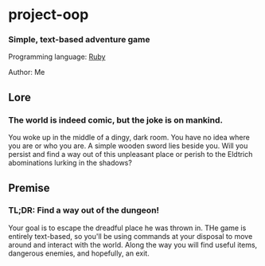 # project-oop
### Simple, text-based adventure game
Programming language: [Ruby](https://www.ruby-lang.org/en/)

Author: Me

## Lore
### The world is indeed comic, but the joke is on mankind.
You woke up in the middle of a dingy, dark room. You have no idea where you are or who you are. A simple wooden sword lies beside you. Will you persist and find a way out of this unpleasant place or perish to the Eldtrich abominations lurking in the shadows?

## Premise
### TL;DR: Find a way out of the dungeon!
Your goal is to escape the dreadful place he was thrown in. THe game is entirely text-based, so you'll be using commands at your disposal to move around and interact with the world. Along the way you will find useful items, dangerous enemies, and hopefully, an exit.
